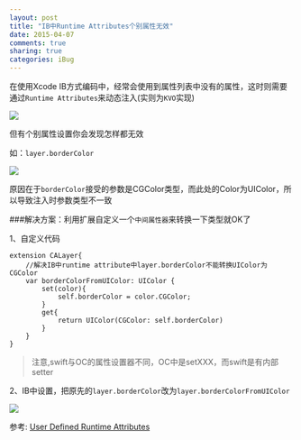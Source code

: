 ```yaml
---
layout: post
title: "IB中Runtime Attributes个别属性无效"
date: 2015-04-07
comments: true
sharing: true
categories: iBug
---
```


在使用Xcode IB方式编码中，经常会使用到属性列表中没有的属性，这时则需要通过`Runtime Attributes`来动态注入(实则为`KVO`实现)

<!--more-->

![](http://7xiew0.com1.z0.glb.clouddn.com/2015-04-07_1.png)


但有个别属性设置你会发现怎样都无效

如：`layer.borderColor`

![](http://7xiew0.com1.z0.glb.clouddn.com/2015-04-07_2.png)

原因在于`borderColor`接受的参数是CGColor类型，而此处的Color为UIColor，所以导致注入时参数类型不一致

###解决方案：利用扩展自定义一个`中间属性器`来转换一下类型就OK了

1、自定义代码

```
extension CALayer{
    //解决IB中runtime attribute中layer.borderColor不能转换UIColor为CGColor
    var borderColorFromUIColor: UIColor {
        set(color){
            self.borderColor = color.CGColor;
        }
        get{
            return UIColor(CGColor: self.borderColor)
        }
    }
}
```
> 注意,swift与OC的属性设置器不同，OC中是setXXX，而swift是有内部setter

2、IB中设置，把原先的`layer.borderColor`改为`layer.borderColorFromUIColor`


![](http://7xiew0.com1.z0.glb.clouddn.com/2015-04-07_3.png)


参考:
[User Defined Runtime Attributes](http://ios-blog.co.uk/tutorials/user-defined-runtime-attributes/)

